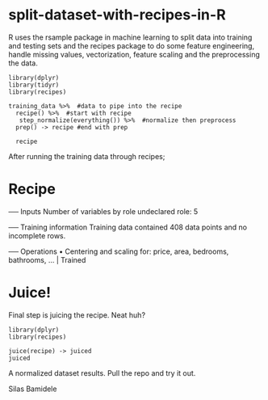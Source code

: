 # split-dataset-with-recipes-in-R

R uses the rsample package in machine learning to split data into training and testing sets and the recipes package to do some feature engineering, handle missing values, vectorization, feature scaling and the preprocessing the data.

```{r}
library(dplyr)
library(tidyr)
library(recipes)

training_data %>%  #data to pipe into the recipe
  recipe() %>%  #start with recipe
   step_normalize(everything()) %>%  #normalize then preprocess
  prep() -> recipe #end with prep

  recipe
```
After running the training data through recipes;

# Recipe

── Inputs 
Number of variables by role
undeclared role: 5

── Training information 
Training data contained 408 data points and no incomplete rows.

── Operations 
• Centering and scaling for: price, area, bedrooms, bathrooms, ... | Trained

# Juice!
Final step is juicing the recipe. Neat huh?
```{r}
library(dplyr)
library(recipes)

juice(recipe) -> juiced
juiced

```
A normalized dataset results. 
Pull the repo and try it out.

Silas Bamidele